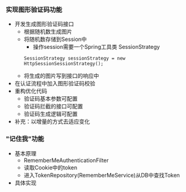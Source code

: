 ### 实现图形验证码功能
- 开发生成图形验证码接口
    - 根据随机数生成图片
    - 将随机数存储到Session中
        - 操作session需要一个Spring工具类 SessionStrategy
        ```
        SessionStrategy sessionStrategy = new HttpSessionSessionStrategy();
        ```
    - 将生成的图片写到接口的响应中
- 在认证流程中加入图形验证码校验
- 重构优化代码
    - 验证码基本参数可配置
    - 验证码拦截的接口可配置
    - 验证码生成逻辑可配置
- 补充：以增量的方式去适应变化

### "记住我"功能
- 基本原理
    - RememberMeAuthenticationFilter
    - 读取Cookie中的token
    - 进入TokenRepository(RememberMeService)从DB中查找Token
- 具体实现